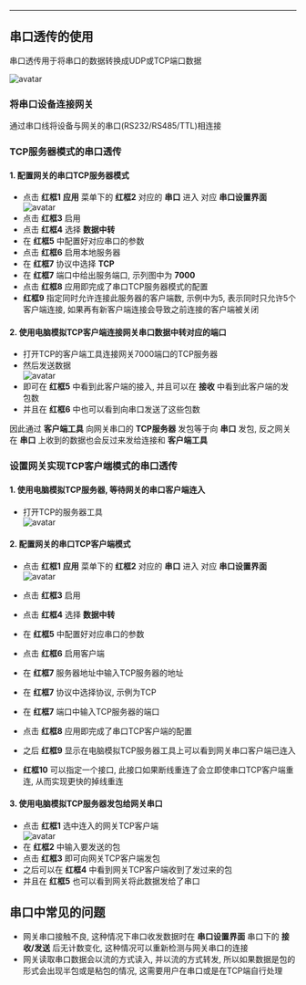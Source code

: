 ***
## 串口透传的使用   

串口透传用于将串口的数据转换成UDP或TCP端口数据   

![avatar](./uart_tcp.jpg) 

### 将串口设备连接网关

通过串口线将设备与网关的串口(RS232/RS485/TTL)相连接   


### TCP服务器模式的串口透传   

#### 1. 配置网关的串口TCP服务器模式   
- 点击 **红框1** **应用** 菜单下的 **红框2** 对应的 **串口** 进入 对应 **串口设置界面**   
![avatar](./uart_tcpserver_cn.jpg)    
- 点击 **红框3** 启用   
- 点击 **红框4** 选择 **数据中转**   
- 在 **红框5** 中配置好对应串口的参数   
- 点击 **红框6** 启用本地服务器   
- 在 **红框7** 协议中选择 **TCP**   
- 在 **红框7** 端口中给出服务端口, 示列图中为 **7000**   
- 点击 **红框8** 应用即完成了串口TCP服务器模式的配置    
- **红框9** 指定同时允许连接此服务器的客户端数, 示例中为5, 表示同时只允许5个客户端连接, 如果再有新客户端连接会导致之前连接的客户端被关闭   

#### 2. 使用电脑模拟TCP客户端连接网关串口数据中转对应的端口   
- 打开TCP的客户端工具连接网关7000端口的TCP服务器   
- 然后发送数据   
![avatar](./uart_tcpserver_client_cn.jpg)    
- 即可在 **红框5** 中看到此客户端的接入, 并且可以在 **接收** 中看到此客户端的发包数
- 并且在 **红框6** 中也可以看到向串口发送了这些包数

因此通过 **客户端工具** 向网关串口的 **TCP服务器** 发包等于向 **串口** 发包, 反之网关在 **串口** 上收到的数据也会反过来发给连接和 **客户端工具**



### 设置网关实现TCP客户端模式的串口透传

#### 1. 使用电脑模拟TCP服务器, 等待网关的串口客户端连入   
- 打开TCP的服务器工具   
![avatar](./uart_tcpclient_server_cn.jpg)    


#### 2. 配置网关的串口TCP客户端模式   
- 点击 **红框1** **应用** 菜单下的 **红框2** 对应的 **串口** 进入 对应 **串口设置界面**   
![avatar](./uart_tcpclient_cn.jpg)    

- 点击 **红框3** 启用   
- 点击 **红框4** 选择 **数据中转**   
- 在 **红框5** 中配置好对应串口的参数   
- 点击 **红框6** 启用客户端   
- 在 **红框7** 服务器地址中输入TCP服务器的地址   
- 在 **红框7** 协议中选择协议, 示例为TCP   
- 在 **红框7** 端口中输入TCP服务器的端口   
- 点击 **红框8** 应用即完成了串口TCP客户端的配置   
- 之后 **红框9** 显示在电脑模拟TCP服务器工具上可以看到网关串口客户端已连入   
- **红框10** 可以指定一个接口, 此接口如果断线重连了会立即使串口TCP客户端重连, 从而实现更快的掉线重连    

#### 3. 使用电脑模拟TCP服务器发包给网关串口  
- 点击 **红框1**  选中连入的网关TCP客户端   
![avatar](./uart_tcpclient_recv_cn.jpg)    
- 在 **红框2** 中输入要发送的包   
- 点击 **红框3** 即可向网关TCP客户端发包   
- 之后可以在 **红框4** 中看到网关TCP客户端收到了发过来的包   
- 并且在 **红框5** 也可以看到网关将此数据发给了串口   

## 串口中常见的问题    
- 网关串口接触不良, 这种情况下串口收发数据时在 **串口设置界面** 串口下的 **接收/发送** 后无计数变化, 这种情况可以重新检测与网关串口的连接   
- 网关读取串口数据会以流的方式读入, 并以流的方式转发, 所以如果数据是包的形式会出现半包或是粘包的情况, 这需要用户在串口或是在TCP端自行处理   



